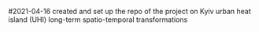 #2021-04-16
created and set up the repo of the project on Kyiv urban heat island (UHI) long-term spatio-temporal transformations